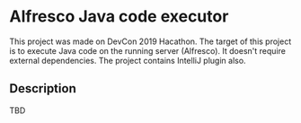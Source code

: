 # Alfresco Java code executor

This project was made on DevCon 2019 Hacathon. The target of this project is to execute Java code on the running server (Alfresco). It doesn't require external dependencies. The project contains IntelliJ plugin also.

## Description

TBD